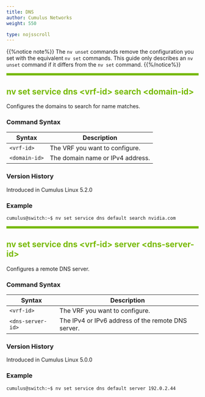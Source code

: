 ```yaml
---
title: DNS
author: Cumulus Networks
weight: 550

type: nojsscroll
---
```

<style>
h { color: RGB(118,185,0)}
</style>
{{%notice note%}}
The `nv unset` commands remove the configuration you set with the equivalent `nv set` commands. This guide only describes an `nv unset` command if it differs from the `nv set` command.
{{%/notice%}}

<HR STYLE="BORDER: DASHED RGB(118,185,0) 0.5PX;BACKGROUND-COLOR: RGB(118,185,0);HEIGHT: 4.0PX;"/>

## <h>nv set service dns \<vrf-id\> search \<domain-id\></h>

Configures the domains to search for name matches.

### Command Syntax

| Syntax |  Description   |
| ---------  | -------------- |
| `<vrf-id>` | The VRF you want to configure. |
| `<domain-id>` | The domain name or IPv4 address.|

### Version History

Introduced in Cumulus Linux 5.2.0

### Example

```
cumulus@switch:~$ nv set service dns default search nvidia.com
```

<HR STYLE="BORDER: DASHED RGB(118,185,0) 0.5PX;BACKGROUND-COLOR: RGB(118,185,0);HEIGHT: 4.0PX;"/>

## <h>nv set service dns \<vrf-id\> server \<dns-server-id\></h>

Configures a remote DNS server.

### Command Syntax

| Syntax |  Description   |
| ---------  | -------------- |
| `<vrf-id>`         | The VRF you want to configure. |
| `<dns-server-id>`  | The IPv4 or IPv6 address of the remote DNS server.|

### Version History

Introduced in Cumulus Linux 5.0.0

### Example

```
cumulus@switch:~$ nv set service dns default server 192.0.2.44
```
